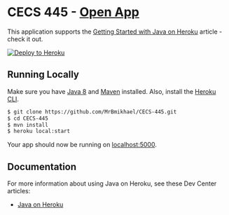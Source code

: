 # CECS 445 - [Open App](https://cecs-445-ems.herokuapp.com/)

This application supports the [Getting Started with Java on Heroku](https://devcenter.heroku.com/articles/getting-started-with-java) article - check it out.

[![Deploy to Heroku](https://www.herokucdn.com/deploy/button.png)](https://heroku.com/deploy)

## Running Locally

Make sure you have [Java 8](http://www.oracle.com/technetwork/java/javase/downloads/index.html) and [Maven](http://maven.apache.org/download.html) installed.  Also, install the [Heroku CLI](https://cli.heroku.com/).

```sh
$ git clone https://github.com/MrBmikhael/CECS-445.git
$ cd CECS-445
$ mvn install
$ heroku local:start
```

Your app should now be running on [localhost:5000](http://localhost:5000/).

## Documentation

For more information about using Java on Heroku, see these Dev Center articles:

- [Java on Heroku](https://devcenter.heroku.com/categories/java)
